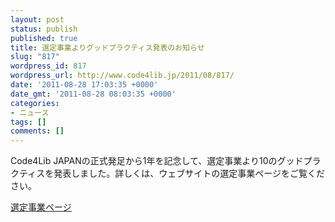 ```yaml
---
layout: post
status: publish
published: true
title: 選定事業よりグッドプラクティス発表のお知らせ
slug: "817"
wordpress_id: 817
wordpress_url: http://www.code4lib.jp/2011/08/817/
date: '2011-08-28 17:03:35 +0000'
date_gmt: '2011-08-28 08:03:35 +0000'
categories:
- ニュース
tags: []
comments: []
---
```

<div class="section">
<p>Code4Lib JAPANの正式発足から1年を記念して、選定事業より10のグッドプラクティスを発表しました。詳しくは、ウェブサイトの選定事業ページをご覧ください。</p>
<p><a href="http://www.code4lib.jp/selection/" target="_blank">選定事業ページ</a></p>
</div>
